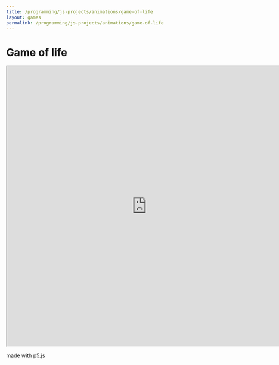 ```yaml
---
title: /programming/js-projects/animations/game-of-life
layout: games
permalink: /programming/js-projects/animations/game-of-life
---
```


<h1>Game of life</h1>

<iframe src="https://editor.p5js.org/Plotkine/present/I0OtMYTba" width="750px" height="750px" frameBorder="1" title="game of life"></iframe>

<p>made with <a href="https://p5js.org/" target="_blank" rel="noopener noreferrer">p5.js</a></p>
